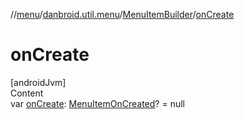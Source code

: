//[menu](../../index.md)/[danbroid.util.menu](../index.md)/[MenuItemBuilder](index.md)/[onCreate](on-create.md)



# onCreate  
[androidJvm]  
Content  
var [onCreate](on-create.md): [MenuItemOnCreated](../index.md#%5Bdanbroid.util.menu%2FMenuItemOnCreated%2F%2F%2FPointingToDeclaration%2F%5D%2FClasslikes%2F444966708)? = null  



